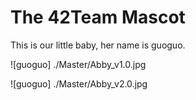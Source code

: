 The 42Team Mascot
=================

This is our little baby, her name is guoguo.

![guoguo] ./Master/Abby_v1.0.jpg

![guoguo] ./Master/Abby_v2.0.jpg